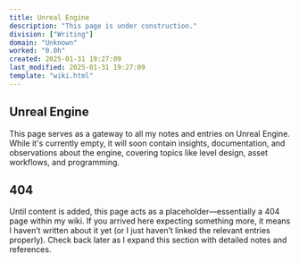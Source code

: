 ```yaml
---
title: Unreal Engine
description: "This page is under construction."
division: ["Writing"]
domain: "Unknown"
worked: "0.0h"
created: 2025-01-31 19:27:09
last_modified: 2025-01-31 19:27:09
template: "wiki.html"
---
```


## Unreal Engine

This page serves as a gateway to all my notes and entries on Unreal Engine. While it's currently empty, it will soon contain insights, documentation, and observations about the engine, covering topics like level design, asset workflows, and programming.

## 404
Until content is added, this page acts as a placeholder—essentially a 404 page within my wiki. If you arrived here expecting something more, it means I haven’t written about it yet (or I just haven’t linked the relevant entries properly). Check back later as I expand this section with detailed notes and references.